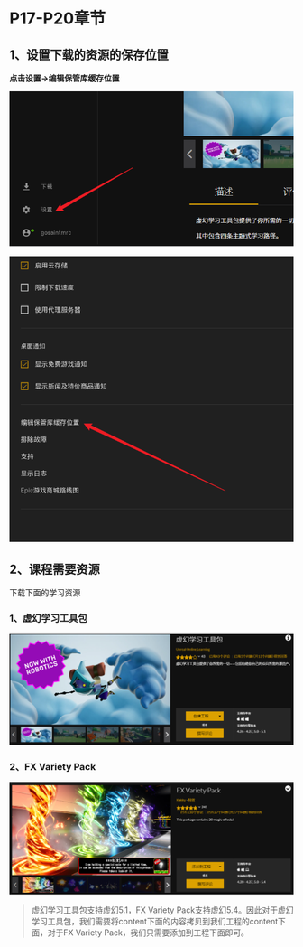 # P17-P20章节

## 1、设置下载的资源的保存位置

**点击设置->编辑保管库缓存位置**

![Image text](https://github.com/gosaintmrc/unreal-engine-learn/blob/main/课程章节内容/003_资源库的使用/img/02.png)

![Image text](https://github.com/gosaintmrc/unreal-engine-learn/blob/main/课程章节内容/003_资源库的使用/img/03.png)

## 2、课程需要资源

下载下面的学习资源

### 1、虚幻学习工具包

![Image text](https://github.com/gosaintmrc/unreal-engine-learn/blob/main/课程章节内容/003_资源库的使用/img/01.png)

### 2、FX Variety Pack

![Image text](https://github.com/gosaintmrc/unreal-engine-learn/blob/main/课程章节内容/003_资源库的使用/img/04.png)

> 虚幻学习工具包支持虚幻5.1，FX Variety Pack支持虚幻5.4。因此对于虚幻学习工具包，我们需要将content下面的内容拷贝到我们工程的content下面，对于FX Variety Pack，我们只需要添加到工程下面即可。

